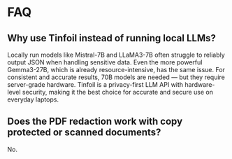 # FAQ

## Why use Tinfoil instead of running local LLMs?

Locally run models like Mistral-7B and LLaMA3-7B often struggle to reliably output JSON when handling sensitive data. Even the more powerful Gemma3-27B, which is already resource-intensive, has the same issue. For consistent and accurate results, 70B models are needed — but they require server-grade hardware. Tinfoil is a privacy-first LLM API with hardware-level security, making it the best choice for accurate and secure use on everyday laptops.

## Does the PDF redaction work with copy protected or scanned documents?

No.
